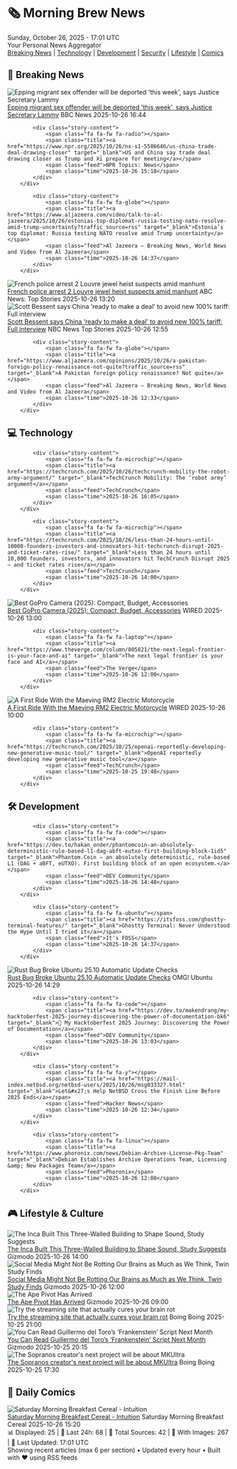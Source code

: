 <!-- Processing 54 RSS feeds at 2025-10-26 17:01:41 UTC -->
<!-- Processing: Saturday Morning Breakfast Cereal -->
<!-- Processing: Penny Arcade -->
<!-- Processing: Poorly Drawn Lines -->
<!-- Processing: CNN Top Stories -->
<!-- Processing: CNN Breaking News -->
<!-- Processing: BBC World News -->
<!-- Processing: BBC Breaking News -->
<!-- Processing: CBC News -->
<!-- Error processing https://rss.cbc.ca/lineup/topstories.xml: The read operation timed out -->
<!-- Processing: Reuters World News -->
<!-- Processing: Associated Press Breaking -->
<!-- Processing: TechCrunch -->
<!-- Processing: Ars Technica -->
<!-- Processing: WIRED -->
<!-- Processing: Lobsters Python -->
<!-- Processing: It's FOSS -->
<!-- Processing: OMG! Ubuntu -->
<!-- Processing: Linux.com -->
<!-- Processing: Ubuntu Blog -->
<!-- Processing: GitHub Blog -->
<!-- Processing: DZone -->
<!-- Processing: Martin Fowler -->
<!-- Processing: The Pragmatic Engineer -->
<!-- Processing: Krebs on Security -->
<!-- Processing: Schneier on Security -->
<!-- Generated 4 new posts out of 24 feeds processed -->
<div class="newspaper-header">
    <h1 class="newspaper-title">🗞️ Morning Brew News</h1>
    <div class="newspaper-date">Sunday, October 26, 2025 - 17:01 UTC</div>
    <div class="newspaper-subtitle">Your Personal News Aggregator</div>
</div>

<div class="newspaper-nav">
    <a href="#breaking">Breaking News</a> |
    <a href="#tech">Technology</a> |
    <a href="#dev">Development</a> |
    <a href="#security">Security</a> |
    <a href="#lifestyle">Lifestyle</a> |
    <a href="#webcomics">Comics</a>
</div>

<div class="news-section breaking-news" id="breaking">
<h2 class="section-header">🚨 Breaking News</h2>
<div class="stories-container">
<div class="story">
            <img src="https://ichef.bbci.co.uk/ace/standard/240/cpsprodpb/2ed6/live/c792e810-b28a-11f0-aa13-0b0479f6f42a.jpg" alt="Epping migrant sex offender will be deported &#x27;this week&#x27;, says Justice Secretary Lammy" class="story-image" loading="lazy" onerror="this.style.display='none'">
            <div class="story-content">
                <span class="fa fa-fw fa-flag"></span>
                <span class="title"><a href="https://www.bbc.com/news/articles/cwyng49vv10o?at_medium=RSS&at_campaign=rss" target="_blank">Epping migrant sex offender will be deported &#x27;this week&#x27;, says Justice Secretary Lammy</a></span>
                <span class="feed">BBC News</span>
                <span class="time">2025-10-26 16:44</span>
            </div>
        </div>
<div class="story">
            
            <div class="story-content">
                <span class="fa fa-fw fa-radio"></span>
                <span class="title"><a href="https://www.npr.org/2025/10/26/nx-s1-5586646/us-china-trade-deal-drawing-closer" target="_blank">US and China say trade deal drawing closer as Trump and Xi prepare for meeting</a></span>
                <span class="feed">NPR Topics: News</span>
                <span class="time">2025-10-26 15:18</span>
            </div>
        </div>
<div class="story">
            
            <div class="story-content">
                <span class="fa fa-fw fa-globe"></span>
                <span class="title"><a href="https://www.aljazeera.com/video/talk-to-al-jazeera/2025/10/26/estonias-top-diplomat-russia-testing-nato-resolve-amid-trump-uncertainty?traffic_source=rss" target="_blank">Estonia’s top diplomat: Russia testing NATO resolve amid Trump uncertainty</a></span>
                <span class="feed">Al Jazeera – Breaking News, World News and Video from Al Jazeera</span>
                <span class="time">2025-10-26 14:37</span>
            </div>
        </div>
<div class="story">
            <img src="https://s.abcnews.com/images/International/louvre-two-theft-gty-bh-251023_1761255159775_hpMain_4x3t_384.jpg" alt="French police arrest 2 Louvre jewel heist suspects amid manhunt" class="story-image" loading="lazy" onerror="this.style.display='none'">
            <div class="story-content">
                <span class="fa fa-fw fa-tv"></span>
                <span class="title"><a href="https://abcnews.go.com/International/french-police-arrest-2-louvre-jewel-heist-suspects/story?id=126873453" target="_blank">French police arrest 2 Louvre jewel heist suspects amid manhunt</a></span>
                <span class="feed">ABC News: Top Stories</span>
                <span class="time">2025-10-26 13:20</span>
            </div>
        </div>
<div class="story">
            <img src="https://media-cldnry.s-nbcnews.com/image/upload/t_fit_1500w/mpx/2704722219/2025_10/1761483300663_mtp_full_bessent_251026_1920x1080-evxjwn.jpg" alt="Scott Bessent says China ‘ready to make a deal’ to avoid new 100% tariff: Full interview" class="story-image" loading="lazy" onerror="this.style.display='none'">
            <div class="story-content">
                <span class="fa fa-fw fa-broadcast-tower"></span>
                <span class="title"><a href="https://www.nbcnews.com/meet-the-press/video/scott-bessent-says-china-ready-to-make-a-deal-to-avoid-new-100-tariff-full-interview-250647109766" target="_blank">Scott Bessent says China ‘ready to make a deal’ to avoid new 100% tariff: Full interview</a></span>
                <span class="feed">NBC News Top Stories</span>
                <span class="time">2025-10-26 12:55</span>
            </div>
        </div>
<div class="story">
            
            <div class="story-content">
                <span class="fa fa-fw fa-globe"></span>
                <span class="title"><a href="https://www.aljazeera.com/opinions/2025/10/26/a-pakistan-foreign-policy-renaissance-not-quite?traffic_source=rss" target="_blank">A Pakistan foreign policy renaissance? Not quite</a></span>
                <span class="feed">Al Jazeera – Breaking News, World News and Video from Al Jazeera</span>
                <span class="time">2025-10-26 12:33</span>
            </div>
        </div>
</div>
</div>
<div class="news-section tech-news" id="tech">
<h2 class="section-header">💻 Technology</h2>
<div class="stories-container">
<div class="story">
            
            <div class="story-content">
                <span class="fa fa-fw fa-microchip"></span>
                <span class="title"><a href="https://techcrunch.com/2025/10/26/techcrunch-mobility-the-robot-army-argument/" target="_blank">TechCrunch Mobility: The ‘robot army’ argument</a></span>
                <span class="feed">TechCrunch</span>
                <span class="time">2025-10-26 16:05</span>
            </div>
        </div>
<div class="story">
            
            <div class="story-content">
                <span class="fa fa-fw fa-microchip"></span>
                <span class="title"><a href="https://techcrunch.com/2025/10/26/less-than-24-hours-until-10000-founders-investors-and-innovators-hit-techcrunch-disrupt-2025-and-ticket-rates-rise/" target="_blank">Less than 24 hours until 10,000 founders, investors, and innovators hit TechCrunch Disrupt 2025 — and ticket rates rise</a></span>
                <span class="feed">TechCrunch</span>
                <span class="time">2025-10-26 14:00</span>
            </div>
        </div>
<div class="story">
            <img src="https://media.wired.com/photos/68a91d240ff15a77d5c4a427/master/pass/Which%20GoPro%20Hero%20Camera%20Should%20You%20Buy_.png" alt="Best GoPro Camera (2025): Compact, Budget, Accessories" class="story-image" loading="lazy" onerror="this.style.display='none'">
            <div class="story-content">
                <span class="fa fa-fw fa-bolt"></span>
                <span class="title"><a href="https://www.wired.com/gallery/best-gopro-hero-camera/" target="_blank">Best GoPro Camera (2025): Compact, Budget, Accessories</a></span>
                <span class="feed">WIRED</span>
                <span class="time">2025-10-26 13:00</span>
            </div>
        </div>
<div class="story">
            
            <div class="story-content">
                <span class="fa fa-fw fa-laptop"></span>
                <span class="title"><a href="https://www.theverge.com/column/805821/the-next-legal-frontier-is-your-face-and-ai" target="_blank">The next legal frontier is your face and AI</a></span>
                <span class="feed">The Verge</span>
                <span class="time">2025-10-26 12:00</span>
            </div>
        </div>
<div class="story">
            <img src="https://media.wired.com/photos/68fc29e7dac61bc831c0a1c0/master/pass/DSC_6495.jpg" alt="A First Ride With the Maeving RM2 Electric Motorcycle" class="story-image" loading="lazy" onerror="this.style.display='none'">
            <div class="story-content">
                <span class="fa fa-fw fa-bolt"></span>
                <span class="title"><a href="https://www.wired.com/story/maeving-rm2-electric-motorcycle/" target="_blank">A First Ride With the Maeving RM2 Electric Motorcycle</a></span>
                <span class="feed">WIRED</span>
                <span class="time">2025-10-26 10:00</span>
            </div>
        </div>
<div class="story">
            
            <div class="story-content">
                <span class="fa fa-fw fa-microchip"></span>
                <span class="title"><a href="https://techcrunch.com/2025/10/25/openai-reportedly-developing-new-generative-music-tool/" target="_blank">OpenAI reportedly developing new generative music tool</a></span>
                <span class="feed">TechCrunch</span>
                <span class="time">2025-10-25 19:48</span>
            </div>
        </div>
</div>
</div>
<div class="news-section dev-news" id="dev">
<h2 class="section-header">🛠️ Development</h2>
<div class="stories-container">
<div class="story">
            
            <div class="story-content">
                <span class="fa fa-fw fa-code"></span>
                <span class="title"><a href="https://dev.to/hakan_onder/phantomcoin-an-absolutely-deterministic-rule-based-l1-dag-abft-eutxo-first-building-block-1id5" target="_blank">Phantom.Coin – an absolutely deterministic, rule-based L1 (DAG + aBFT, eUTXO). First building block of an open ecosystem.</a></span>
                <span class="feed">DEV Community</span>
                <span class="time">2025-10-26 14:48</span>
            </div>
        </div>
<div class="story">
            
            <div class="story-content">
                <span class="fa fa-fw fa-ubuntu"></span>
                <span class="title"><a href="https://itsfoss.com/ghostty-terminal-features/" target="_blank">Ghostty Terminal: Never Understood the Hype Until I tried it</a></span>
                <span class="feed">It's FOSS</span>
                <span class="time">2025-10-26 14:37</span>
            </div>
        </div>
<div class="story">
            <img src="https://i0.wp.com/www.omgubuntu.co.uk/wp-content/uploads/2025/05/ubuntu-bug.jpg?resize=406%2C232&amp;ssl=1" alt="Rust Bug Broke Ubuntu 25.10 Automatic Update Checks" class="story-image" loading="lazy" onerror="this.style.display='none'">
            <div class="story-content">
                <span class="fa fa-fw fa-ubuntu"></span>
                <span class="title"><a href="https://www.omgubuntu.co.uk/2025/10/ubuntu-25-10-rust-coreutils-date-bug" target="_blank">Rust Bug Broke Ubuntu 25.10 Automatic Update Checks</a></span>
                <span class="feed">OMG! Ubuntu</span>
                <span class="time">2025-10-26 14:29</span>
            </div>
        </div>
<div class="story">
            
            <div class="story-content">
                <span class="fa fa-fw fa-code"></span>
                <span class="title"><a href="https://dev.to/makendrang/my-hacktoberfest-2025-journey-discovering-the-power-of-documentation-bk6" target="_blank">🎃 My Hacktoberfest 2025 Journey: Discovering the Power of Documentation</a></span>
                <span class="feed">DEV Community</span>
                <span class="time">2025-10-26 13:03</span>
            </div>
        </div>
<div class="story">
            
            <div class="story-content">
                <span class="fa fa-fw fa-y"></span>
                <span class="title"><a href="https://mail-index.netbsd.org/netbsd-users/2025/10/26/msg033327.html" target="_blank">Let&#x27;s Help NetBSD Cross the Finish Line Before 2025 Ends</a></span>
                <span class="feed">Hacker News</span>
                <span class="time">2025-10-26 12:34</span>
            </div>
        </div>
<div class="story">
            
            <div class="story-content">
                <span class="fa fa-fw fa-linux"></span>
                <span class="title"><a href="https://www.phoronix.com/news/Debian-Archive-License-Pkg-Team" target="_blank">Debian Establishes Archive Operations Team, Licensing &amp; New Packages Team</a></span>
                <span class="feed">Phoronix</span>
                <span class="time">2025-10-26 12:08</span>
            </div>
        </div>
</div>
</div>
<div class="news-section lifestyle-news" id="lifestyle">
<h2 class="section-header">🎮 Lifestyle & Culture</h2>
<div class="stories-container">
<div class="story">
            <img src="https://gizmodo.com/app/uploads/2025/10/Carpa-uasi-1280x853.jpg" alt="The Inca Built This Three-Walled Building to Shape Sound, Study Suggests" class="story-image" loading="lazy" onerror="this.style.display='none'">
            <div class="story-content">
                <span class="fa fa-fw fa-computer"></span>
                <span class="title"><a href="https://gizmodo.com/the-inca-built-this-three-walled-building-to-shape-sound-study-suggests-2000676478" target="_blank">The Inca Built This Three-Walled Building to Shape Sound, Study Suggests</a></span>
                <span class="feed">Gizmodo</span>
                <span class="time">2025-10-26 14:00</span>
            </div>
        </div>
<div class="story">
            <img src="https://gizmodo.com/app/uploads/2025/10/tiktokphone-1280x853.jpg" alt="Social Media Might Not Be Rotting Our Brains as Much as We Think, Twin Study Finds" class="story-image" loading="lazy" onerror="this.style.display='none'">
            <div class="story-content">
                <span class="fa fa-fw fa-computer"></span>
                <span class="title"><a href="https://gizmodo.com/social-media-might-not-be-rotting-our-brains-as-much-as-we-think-twin-study-finds-2000675576" target="_blank">Social Media Might Not Be Rotting Our Brains as Much as We Think, Twin Study Finds</a></span>
                <span class="feed">Gizmodo</span>
                <span class="time">2025-10-26 12:00</span>
            </div>
        </div>
<div class="story">
            <img src="https://gizmodo.com/app/uploads/2025/10/bored-ape-1280x853.jpg" alt="The Ape Pivot Has Arrived" class="story-image" loading="lazy" onerror="this.style.display='none'">
            <div class="story-content">
                <span class="fa fa-fw fa-computer"></span>
                <span class="title"><a href="https://gizmodo.com/bored-ape-pivot-has-arrived-2000677106" target="_blank">The Ape Pivot Has Arrived</a></span>
                <span class="feed">Gizmodo</span>
                <span class="time">2025-10-26 09:00</span>
            </div>
        </div>
<div class="story">
            <img src="https://i0.wp.com/boingboing.net/wp-content/uploads/2025/10/Curiosity-Stream-Standard-Plan.png?fit=2250%2C1500&amp;quality=55&amp;ssl=1" alt="Try the streaming site that actually cures your brain rot" class="story-image" loading="lazy" onerror="this.style.display='none'">
            <div class="story-content">
                <span class="fa fa-fw fa-arrow-right"></span>
                <span class="title"><a href="https://boingboing.net/2025/10/25/try-the-streaming-site-that-actually-cures-your-brain-rot.html" target="_blank">Try the streaming site that actually cures your brain rot</a></span>
                <span class="feed">Boing Boing</span>
                <span class="time">2025-10-25 21:00</span>
            </div>
        </div>
<div class="story">
            <img src="https://gizmodo.com/app/uploads/2025/09/netflix-guillermo-del-toro-frankenstein-1280x853.jpg" alt="You Can Read Guillermo del Toro’s ‘Frankenstein’ Script Next Month" class="story-image" loading="lazy" onerror="this.style.display='none'">
            <div class="story-content">
                <span class="fa fa-fw fa-computer"></span>
                <span class="title"><a href="https://gizmodo.com/you-can-read-guillermo-del-toros-frankenstein-script-next-month-2000677104" target="_blank">You Can Read Guillermo del Toro’s ‘Frankenstein’ Script Next Month</a></span>
                <span class="feed">Gizmodo</span>
                <span class="time">2025-10-25 20:15</span>
            </div>
        </div>
<div class="story">
            <img src="https://i0.wp.com/boingboing.net/wp-content/uploads/2014/04/paulie.jpg?fit=648%2C324&amp;quality=60&amp;ssl=1" alt="The Sopranos creator&#x27;s next project will be about MKUltra" class="story-image" loading="lazy" onerror="this.style.display='none'">
            <div class="story-content">
                <span class="fa fa-fw fa-arrow-right"></span>
                <span class="title"><a href="https://boingboing.net/2025/10/25/the-sopranos-creators-next-project-will-be-about-mkultra.html" target="_blank">The Sopranos creator&#x27;s next project will be about MKUltra</a></span>
                <span class="feed">Boing Boing</span>
                <span class="time">2025-10-25 17:30</span>
            </div>
        </div>
</div>
</div>
<div class="news-section webcomics-section" id="webcomics">
<h2 class="section-header">🎨 Daily Comics</h2>
<div class="stories-container">
<div class="story">
            <img src="https://www.smbc-comics.com/comics/1761451058-20251026.png" alt="Saturday Morning Breakfast Cereal - Intuition" class="story-image" loading="lazy" onerror="this.style.display='none'">
            <div class="story-content">
                <span class="fa fa-fw fa-smile"></span>
                <span class="title"><a href="https://www.smbc-comics.com/comic/intuition" target="_blank">Saturday Morning Breakfast Cereal - Intuition</a></span>
                <span class="feed">Saturday Morning Breakfast Cereal</span>
                <span class="time">2025-10-26 15:20</span>
            </div>
        </div>
</div>
</div>

<div class="newspaper-footer">
    <div class="stats">
        📊 Displayed: 25 | 📅 Last 24h: 68 | 📡 Total Sources: 42 | 📸 With Images: 267 |
        🔄 Last Updated: 17:01 UTC
    </div>
    <div class="footer-note">
        Showing recent articles (max 6 per section) • Updated every hour • Built with ❤️ using RSS feeds
    </div>
</div>
